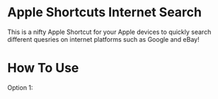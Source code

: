 # Apple Shortcuts Internet Search
This is a nifty Apple Shortcut for your Apple devices to quickly search different quesries on internet platforms such as Google and eBay!

# How To Use

Option 1:
